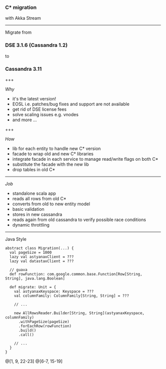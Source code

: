### C* migration
with Akka Stream

---

Migrate from
### DSE 3.1.6 (Cassandra 1.2)
to
### Cassandra 3.11

+++

*Why*

- it's the latest version!
- EOSL i.e. patches/bug fixes and support are not available
- get rid of DSE license fees
- solve scaling issues e.g. vnodes
- and more ...

+++

*How*

- lib for each entity to handle new C* version
- facade to wrap old and new C* libraries
- integrate facade in each service to manage read/write flags on both C*
- substitute the facade with the new lib
- drop tables in old C*

---

*Job*

- standalone scala app
- reads all rows from old C*
- converts from old to new entity model
- basic validation
- stores in new cassandra
- reads again from old cassandra to verify possible race conditions
- dynamic throttling

---

Java Style

```
abstract class Migration(...) {
  val pageSize = 1000
  lazy val astyanaxClient = ???
  lazy val datastaxClient = ???

  // guava
  def rowFunction: com.google.common.base.Function[Row[String, String], java.lang.Boolean]

  def migrate: Unit = {
    val astyanaxKeyspace: Keyspace = ???
    val columnFamily: ColumnFamily[String, String] = ???

    // ...
    
    new AllRowsReader.Builder[String, String](astyanaxKeyspace, columnFamily)
      .withPageSize(pageSize)
      .forEachRow(rowFunction)
      .build()
      .call()
    
    // ...
  }
}
```

@[1, 9, 22-23]
@[6-7, 15-19]
